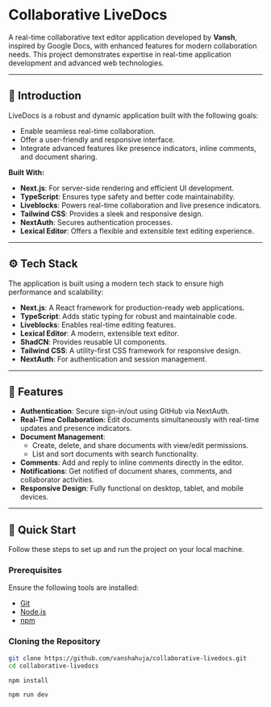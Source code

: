 # Collaborative LiveDocs

A real-time collaborative text editor application developed by **Vansh**, inspired by Google Docs, with enhanced features for modern collaboration needs. This project demonstrates expertise in real-time application development and advanced web technologies.

---

## 🤖 Introduction

LiveDocs is a robust and dynamic application built with the following goals:
- Enable seamless real-time collaboration.
- Offer a user-friendly and responsive interface.
- Integrate advanced features like presence indicators, inline comments, and document sharing.

**Built With:**
- **Next.js**: For server-side rendering and efficient UI development.
- **TypeScript**: Ensures type safety and better code maintainability.
- **Liveblocks**: Powers real-time collaboration and live presence indicators.
- **Tailwind CSS**: Provides a sleek and responsive design.
- **NextAuth**: Secures authentication processes.
- **Lexical Editor**: Offers a flexible and extensible text editing experience.

---

## ⚙️ Tech Stack

The application is built using a modern tech stack to ensure high performance and scalability:

- **Next.js**: A React framework for production-ready web applications.
- **TypeScript**: Adds static typing for robust and maintainable code.
- **Liveblocks**: Enables real-time editing features.
- **Lexical Editor**: A modern, extensible text editor.
- **ShadCN**: Provides reusable UI components.
- **Tailwind CSS**: A utility-first CSS framework for responsive design.
- **NextAuth**: For authentication and session management.

---

## 🔋 Features

- **Authentication**: Secure sign-in/out using GitHub via NextAuth.
- **Real-Time Collaboration**: Edit documents simultaneously with real-time updates and presence indicators.
- **Document Management**:
  - Create, delete, and share documents with view/edit permissions.
  - List and sort documents with search functionality.
- **Comments**: Add and reply to inline comments directly in the editor.
- **Notifications**: Get notified of document shares, comments, and collaborator activities.
- **Responsive Design**: Fully functional on desktop, tablet, and mobile devices.

---

## 🤸 Quick Start

Follow these steps to set up and run the project on your local machine.

### **Prerequisites**
Ensure the following tools are installed:
- [Git](https://git-scm.com/)
- [Node.js](https://nodejs.org/en)
- [npm](https://www.npmjs.com/)

### **Cloning the Repository**
```bash
git clone https://github.com/vanshahuja/collaborative-livedocs.git
cd collaborative-livedocs
```
```bash
npm install
```

```bash
npm run dev
```
